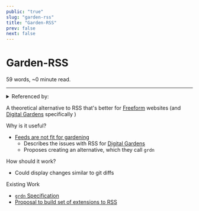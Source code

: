 ```yaml
---
public: "true"
slug: "garden-rss"
title: "Garden-RSS"
prev: false
next: false
---
```

<script setup>
import { data } from '../../git.data.ts';
import { useData } from 'vitepress';
const pageData = useData();
</script>
<h1 class="p-name">Garden-RSS</h1>
<p>59 words, ~0 minute read. <span v-html="data[`site/${pageData.page.value.relativePath}`]" /></p>
<hr/>

<details><summary>Referenced by:</summary><a href="/garden/freeform/index.md">Freeform</a><a href="/garden/the-small-web/index.md">The Small Web</a><a href="/garden/this-knowledge-hub/index.md">This Knowledge Hub</a></details>

A theoretical alternative to RSS that's better for [Freeform](/garden/freeform/index.md) websites (and [Digital Gardens](/garden/digital-gardens/index.md) specifically )

Why is it useful?
- [Feeds are not fit for gardening](https://v5.chriskrycho.com/essays/feeds-are-not-fit-for-gardening/)
	- Describes the issues with RSS for [Digital Gardens](/garden/digital-gardens/index.md)
	- Proposes creating an alternative, which they call `grdn`

How should it work?
- Could display changes similar to git diffs

Existing Work
- [`grdn` Specification](https://github.com/chriskrycho/grdn/blob/main/SPEC.md)
- [Proposal to build set of extensions to RSS](https://forum.summerofprotocols.com/t/pig-rss-all-the-things/383)